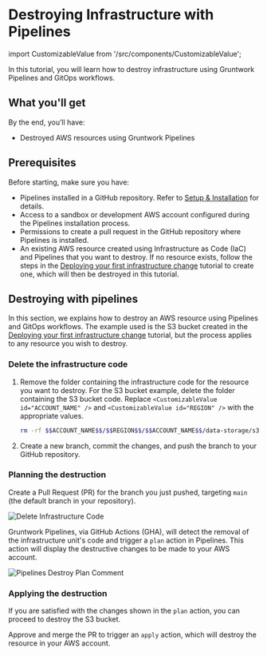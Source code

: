 # Destroying Infrastructure with Pipelines

import CustomizableValue from '/src/components/CustomizableValue';

In this tutorial, you will learn how to destroy infrastructure using Gruntwork Pipelines and GitOps workflows.

## What you'll get

By the end, you’ll have:

- Destroyed AWS resources using Gruntwork Pipelines

## Prerequisites

Before starting, make sure you have:

- Pipelines installed in a GitHub repository. Refer to [Setup & Installation](/2.0/docs/pipelines/installation/overview) for details.
- Access to a sandbox or development AWS account configured during the Pipelines installation process.
- Permissions to create a pull request in the GitHub repository where Pipelines is installed.
- An existing AWS resource created using Infrastructure as Code (IaC) and Pipelines that you want to destroy. If no resource exists, follow the steps in the [Deploying your first infrastructure change](/2.0/docs/pipelines/tutorials/deploying-your-first-infrastructure-change) tutorial to create one, which will then be destroyed in this tutorial.

## Destroying with pipelines

In this section, we explains how to destroy an AWS resource using Pipelines and GitOps workflows. The example used is the S3 bucket created in the [Deploying your first infrastructure change](/2.0/docs/pipelines/tutorials/deploying-your-first-infrastructure-change) tutorial, but the process applies to any resource you wish to destroy.


### Delete the infrastructure code

1. Remove the folder containing the infrastructure code for the resource you want to destroy. For the S3 bucket example, delete the folder containing the S3 bucket code. Replace `<CustomizableValue id="ACCOUNT_NAME" />` and `<CustomizableValue id="REGION" />` with the appropriate values.

    ```bash
    rm -rf $$ACCOUNT_NAME$$/$$REGION$$/$$ACCOUNT_NAME$$/data-storage/s3
    ```

2. Create a new branch, commit the changes, and push the branch to your GitHub repository.

### Planning the destruction

Create a Pull Request (PR) for the branch you just pushed, targeting `main` (the default branch in your repository).

![Delete Infrastructure Code](/img/pipelines/tutorial/delete-infrastructure-code.png)

Gruntwork Pipelines, via GitHub Actions (GHA), will detect the removal of the infrastructure unit's code and trigger a `plan` action in Pipelines. This action will display the destructive changes to be made to your AWS account.

![Pipelines Destroy Plan Comment](/img/pipelines/tutorial/pipelines-destroy-plan-comment.png)

### Applying the destruction

If you are satisfied with the changes shown in the `plan` action, you can proceed to destroy the S3 bucket.

Approve and merge the PR to trigger an `apply` action, which will destroy the resource in your AWS account.

<!-- Add Image -->
<!-- [Pipelines Destroy Apply Comment](/img/pipelines/tutorial/pipelines-destro
